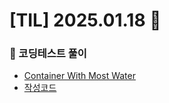 # [TIL] 2025.01.18 📘

### 📝 코딩테스트 풀이
- [Container With Most Water](https://leetcode.com/problems/container-with-most-water/)
- [작성코드](https://github.com/no-cy/TIL/blob/main/study/coding-test/java/Level2/11.%20Container%20With%20Most%20Water.java)
